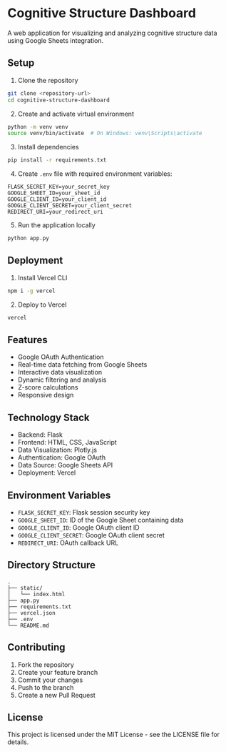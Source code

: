 # Cognitive Structure Dashboard

A web application for visualizing and analyzing cognitive structure data using Google Sheets integration.

## Setup

1. Clone the repository
```bash
git clone <repository-url>
cd cognitive-structure-dashboard
```

2. Create and activate virtual environment
```bash
python -m venv venv
source venv/bin/activate  # On Windows: venv\Scripts\activate
```

3. Install dependencies
```bash
pip install -r requirements.txt
```

4. Create `.env` file with required environment variables:
```
FLASK_SECRET_KEY=your_secret_key
GOOGLE_SHEET_ID=your_sheet_id
GOOGLE_CLIENT_ID=your_client_id
GOOGLE_CLIENT_SECRET=your_client_secret
REDIRECT_URI=your_redirect_uri
```

5. Run the application locally
```bash
python app.py
```

## Deployment

1. Install Vercel CLI
```bash
npm i -g vercel
```

2. Deploy to Vercel
```bash
vercel
```

## Features

- Google OAuth Authentication
- Real-time data fetching from Google Sheets
- Interactive data visualization
- Dynamic filtering and analysis
- Z-score calculations
- Responsive design

## Technology Stack

- Backend: Flask
- Frontend: HTML, CSS, JavaScript
- Data Visualization: Plotly.js
- Authentication: Google OAuth
- Data Source: Google Sheets API
- Deployment: Vercel

## Environment Variables

- `FLASK_SECRET_KEY`: Flask session security key
- `GOOGLE_SHEET_ID`: ID of the Google Sheet containing data
- `GOOGLE_CLIENT_ID`: Google OAuth client ID
- `GOOGLE_CLIENT_SECRET`: Google OAuth client secret
- `REDIRECT_URI`: OAuth callback URL

## Directory Structure

```
.
├── static/
│   └── index.html
├── app.py
├── requirements.txt
├── vercel.json
├── .env
└── README.md
```

## Contributing

1. Fork the repository
2. Create your feature branch
3. Commit your changes
4. Push to the branch
5. Create a new Pull Request

## License

This project is licensed under the MIT License - see the LICENSE file for details.
